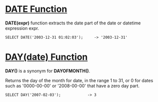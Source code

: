 # [DATE Function](https://dev.mysql.com/doc/refman/8.0/en/date-and-time-functions.html#function_date)

**DATE(expr)** function extracts the date part of the date or datetime expression expr.

```
SELECT DATE('2003-12-31 01:02:03');     -> '2003-12-31'
```

# [DAY(date) Function](https://dev.mysql.com/doc/refman/8.0/en/date-and-time-functions.html#function_day)

**DAY()** is a synonym for **DAYOFMONTH()**.

Returns the day of the month for date, in the range 1 to 31, or 0 for dates such as '0000-00-00' or '2008-00-00' that have a zero day part.

```
SELECT DAY('2007-02-03');            -> 3
```
